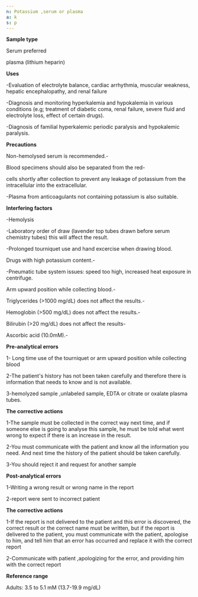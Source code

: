 ```yaml
---
n: Potassium ,serum or plasma
a: k
s: p
---
```


__Sample type__ 

Serum preferred

 plasma (lithium  heparin) 

__Uses__

-Evaluation of electrolyte balance, cardiac arrhythmia, muscular weakness, hepatic encephalopathy, and renal failure

-Diagnosis and monitoring hyperkalemia and hypokalemia in various conditions (e.g; treatment of diabetic coma, renal failure, severe fluid and electrolyte loss, effect of certain
drugs).

-Diagnosis of familial hyperkalemic periodic paralysis and hypokalemic paralysis.

__Precautions__ 

Non-hemolysed serum is recommended.-

Blood specimens should also be separated from the red-

cells shortly after collection to prevent any leakage of potassium from the intracellular into the extracellular.

-Plasma from anticoagulants not containing potassium is also suitable.

__Interfering factors__

-Hemolysis

-Laboratory order of draw (lavender top tubes drawn before serum chemistry tubes) this will affect the result.

-Prolonged tourniquet use and hand excercise when drawing blood.

Drugs with high potassium content.-

-Pneumatic tube system issues: speed too high, increased heat exposure in centrifuge.

Arm upward position while collecting blood.-

Triglycerides (>1000 mg/dL) does not affect the results.-

 Hemoglobin (>500 mg/dL) does not affect the results.-

 Bilirubin (>20 mg/dL) does not affect the results-

Ascorbic acid (10.0mM).-

__Pre-analytical errors__

1- Long time use of the tourniquet or arm upward position while collecting blood

2-The patient's history has not been taken carefully and therefore there is information that needs to know and is not available.

3-hemolyzed sample ,unlabeled sample, EDTA or citrate or oxalate plasma tubes.
 
__The corrective actions__

1-The sample must be collected in the correct way next time, and if someone else is going to analyse this sample, he must be told what went wrong to expect if there is an increase in the result. 

2-You must communicate with the patient and know all the information you need. And next time the history of the patient should be taken carefully.

3-You should reject it and request for another sample

__Post-analytical errors__

1-Writing a wrong result or wrong name in the report

2-report were sent to incorrect patient

__The corrective actions__

1-If the report is not delivered to the patient and this error is discovered, the correct result or the correct name must be written, but if the report is delivered to the patient, you must communicate with the patient, apologise to him, and tell him that an error has occurred and replace it with the correct report

2-Communicate with patient ,apologizing for the error, and providing him with the correct report

__Reference range__

Adults: 3.5 to 5.1 mM (13.7-19.9 mg/dL)               